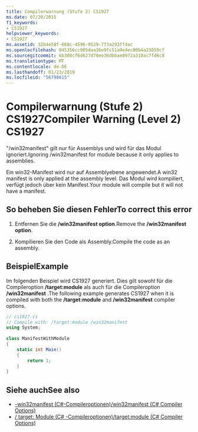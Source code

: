 ```yaml
---
title: Compilerwarnung (Stufe 2) CS1927
ms.date: 07/20/2015
f1_keywords:
- CS1927
helpviewer_keywords:
- CS1927
ms.assetid: 32b4e58f-668c-4596-9529-7f3a293ff4ac
ms.openlocfilehash: 045356cc905daa36e9fc51a9e4ec00b4a23059cf
ms.sourcegitcommit: 6b308cf6d627d78ee36dbbae8972a310ac7fd6c8
ms.translationtype: MT
ms.contentlocale: de-DE
ms.lasthandoff: 01/23/2019
ms.locfileid: "56798615"
---
```

# <a name="compiler-warning-level-2-cs1927"></a><span data-ttu-id="ec1ce-102">Compilerwarnung (Stufe 2) CS1927</span><span class="sxs-lookup"><span data-stu-id="ec1ce-102">Compiler Warning (Level 2) CS1927</span></span>
<span data-ttu-id="ec1ce-103">"/win32manifest" gilt nur für Assemblys und wird für das Modul ignoriert.</span><span class="sxs-lookup"><span data-stu-id="ec1ce-103">Ignoring /win32manifest for module because it only applies to assemblies.</span></span>  
  
 <span data-ttu-id="ec1ce-104">Ein win32-Manifest wird nur auf Assemblyebene angewendet.</span><span class="sxs-lookup"><span data-stu-id="ec1ce-104">A win32 manifest is only applied at the assembly level.</span></span> <span data-ttu-id="ec1ce-105">Das Modul wird kompiliert, verfügt jedoch über kein Manifest.</span><span class="sxs-lookup"><span data-stu-id="ec1ce-105">Your module will compile but it will not have a manifest.</span></span>  
  
## <a name="to-correct-this-error"></a><span data-ttu-id="ec1ce-106">So beheben Sie diesen Fehler</span><span class="sxs-lookup"><span data-stu-id="ec1ce-106">To correct this error</span></span>  
  
1.  <span data-ttu-id="ec1ce-107">Entfernen Sie die **/win32manifest option**.</span><span class="sxs-lookup"><span data-stu-id="ec1ce-107">Remove the **/win32manifest option**.</span></span>  
  
2.  <span data-ttu-id="ec1ce-108">Kompilieren Sie den Code als Assembly.</span><span class="sxs-lookup"><span data-stu-id="ec1ce-108">Compile the code as an assembly.</span></span>  
  
## <a name="example"></a><span data-ttu-id="ec1ce-109">Beispiel</span><span class="sxs-lookup"><span data-stu-id="ec1ce-109">Example</span></span>  
 <span data-ttu-id="ec1ce-110">Im folgenden Beispiel wird CS1927 generiert. Dies gilt sowohl für die Compileroption **/target:module** als auch für die Compileroption **/win32manifest** .</span><span class="sxs-lookup"><span data-stu-id="ec1ce-110">The following example generates CS1927 when it is compiled with both the **/target:module** and **/win32manifest** compiler options.</span></span>  
  
```csharp  
// cs1927.cs  
// Compile with: /target:module /win32manifest  
using System;  
  
class ManifestWithModule  
{  
    static int Main()  
    {  
        return 1;  
    }  
}  
```  
  
## <a name="see-also"></a><span data-ttu-id="ec1ce-111">Siehe auch</span><span class="sxs-lookup"><span data-stu-id="ec1ce-111">See also</span></span>

- [<span data-ttu-id="ec1ce-112">-win32manifest (C#-Compileroptionen)</span><span class="sxs-lookup"><span data-stu-id="ec1ce-112">/win32manifest (C# Compiler Options)</span></span>](../../csharp/language-reference/compiler-options/win32manifest-compiler-option.md)
- [<span data-ttu-id="ec1ce-113">/ target: Module (C# -Compileroptionen)</span><span class="sxs-lookup"><span data-stu-id="ec1ce-113">/target:module (C# Compiler Options)</span></span>](../../csharp/language-reference/compiler-options/target-module-compiler-option.md)
